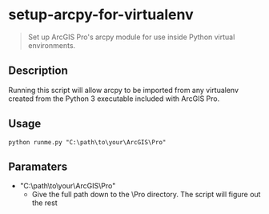 # setup-arcpy-for-virtualenv

> Set up ArcGIS Pro's arcpy module for use inside Python virtual environments.

## Description

Running this script will allow arcpy to be imported from any virtualenv created
from the Python 3 executable included with ArcGIS Pro.

## Usage

`python runme.py "C:\path\to\your\ArcGIS\Pro"`

## Paramaters

+ "C:\path\to\your\ArcGIS\Pro"
  - Give the full path down to the \Pro directory. The script will
    figure out the rest
